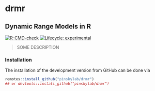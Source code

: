 
<!-- README.md is generated from README.Rmd. Please edit that file -->

# drmr

## **D**ynamic **R**ange **M**odels in **R**

<!-- badges: start -->

[![R-CMD-check](https://github.com/pinskylab/drmr/workflows/R-CMD-check/badge.svg)](https://github.com/pinskylab/drmr/actions)
[![Lifecycle:
experimental](https://img.shields.io/badge/lifecycle-experimental-orange.svg)](https://lifecycle.r-lib.org/articles/stages.html#experimental)
<!-- badges: end -->

<!-- [![CRAN status](https://www.r-pkg.org/badges/version/smile)](https://CRAN.R-project.org/package=smile) -->

<!-- [![Downloads](https://cranlogs.r-pkg.org/badges/grand-total/smile)](https://CRAN.R-project.org/package=smile) -->

> SOME DESCRIPTION

### Installation

The installation of the development version from GitHub can be done via

``` r
remotes::install_github("pinskylab/drmr")
## or devtools::install_github("pinskylab/drmr")
```
